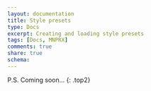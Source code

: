 ```yaml
---
layout: documentation
title: Style presets
type: Docs
excerpt: Creating and loading style presets
tags: [Docs, MNPRX]
comments: true
share: true
schema:
---
```



P.S. Coming soon...
{: .top2}
